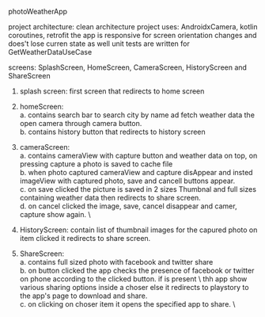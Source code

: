 photoWeatherApp

project architecture: clean architecture
project uses: AndroidxCamera, kotlin coroutines, retrofit
the app is responsive for screen orientation changes and does't lose curren state as well
unit tests are written for GetWeatherDataUseCase

screens: SplashScreen, HomeScreen, CameraScreen, HistoryScreen and ShareScreen
   1. splash screen: first screen that redirects to home screen
   2. homeScreen: <br/> 
           a. contains search bar to search city by name ad fetch weather data the open camera through camera button. <br/>
           b. contains history button that redirects to history screen
   
   3. cameraScreen: <br/>
           a. contains cameraView with capture button and weather data on top, on pressing capture a photo is saved to cache file \
           b. when photo captured cameraView and capture disAppear and insted imageView with captured photo, save and cancell buttons appear. \
           c. on save clicked the picture is saved in 2 sizes Thumbnal and full sizes containing weather data then redirects to share screen. \
           d. on cancel clicked the image, save, cancel disappear and camer, capture show again. \
           
   4. HistoryScreen: contain list of thumbnail images for the capured photo on item clicked it redirects to share screen.
   
   5. ShareScreen: <br/>
           a. contains full sized photo with facebook and twitter share \
           b. on button clicked the app checks the presence of facebook or twitter on phone according to the clicked button. if is present \ 
           thh app show various sharing options inside a choser else it redirects to playstory to the app's page to download and share. \
           c. on clicking on choser item it opens the specified app to share. \
